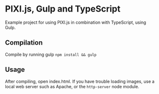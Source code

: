 # PIXI.js, Gulp and TypeScript

Example project for using PIXI.js in combination with TypeScript, using Gulp.

## Compilation ## 

Compile by running  gulp ```npm install && gulp```

## Usage ##

After compiling, open index.html. If you have trouble loading images, use a local web server such as Apache, or the ```http-server``` node module.